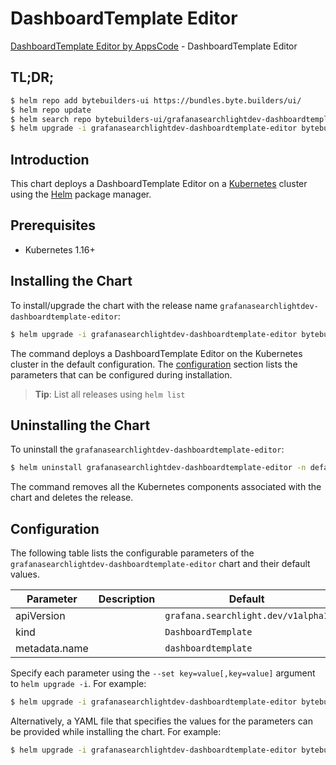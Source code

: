 # DashboardTemplate Editor

[DashboardTemplate Editor by AppsCode](https://byte.builders) - DashboardTemplate Editor

## TL;DR;

```bash
$ helm repo add bytebuilders-ui https://bundles.byte.builders/ui/
$ helm repo update
$ helm search repo bytebuilders-ui/grafanasearchlightdev-dashboardtemplate-editor --version=v0.5.0
$ helm upgrade -i grafanasearchlightdev-dashboardtemplate-editor bytebuilders-ui/grafanasearchlightdev-dashboardtemplate-editor -n default --create-namespace --version=v0.5.0
```

## Introduction

This chart deploys a DashboardTemplate Editor on a [Kubernetes](http://kubernetes.io) cluster using the [Helm](https://helm.sh) package manager.

## Prerequisites

- Kubernetes 1.16+

## Installing the Chart

To install/upgrade the chart with the release name `grafanasearchlightdev-dashboardtemplate-editor`:

```bash
$ helm upgrade -i grafanasearchlightdev-dashboardtemplate-editor bytebuilders-ui/grafanasearchlightdev-dashboardtemplate-editor -n default --create-namespace --version=v0.5.0
```

The command deploys a DashboardTemplate Editor on the Kubernetes cluster in the default configuration. The [configuration](#configuration) section lists the parameters that can be configured during installation.

> **Tip**: List all releases using `helm list`

## Uninstalling the Chart

To uninstall the `grafanasearchlightdev-dashboardtemplate-editor`:

```bash
$ helm uninstall grafanasearchlightdev-dashboardtemplate-editor -n default
```

The command removes all the Kubernetes components associated with the chart and deletes the release.

## Configuration

The following table lists the configurable parameters of the `grafanasearchlightdev-dashboardtemplate-editor` chart and their default values.

|   Parameter   | Description |                    Default                    |
|---------------|-------------|-----------------------------------------------|
| apiVersion    |             | <code>grafana.searchlight.dev/v1alpha1</code> |
| kind          |             | <code>DashboardTemplate</code>                |
| metadata.name |             | <code>dashboardtemplate</code>                |


Specify each parameter using the `--set key=value[,key=value]` argument to `helm upgrade -i`. For example:

```bash
$ helm upgrade -i grafanasearchlightdev-dashboardtemplate-editor bytebuilders-ui/grafanasearchlightdev-dashboardtemplate-editor -n default --create-namespace --version=v0.5.0 --set apiVersion=grafana.searchlight.dev/v1alpha1
```

Alternatively, a YAML file that specifies the values for the parameters can be provided while
installing the chart. For example:

```bash
$ helm upgrade -i grafanasearchlightdev-dashboardtemplate-editor bytebuilders-ui/grafanasearchlightdev-dashboardtemplate-editor -n default --create-namespace --version=v0.5.0 --values values.yaml
```
